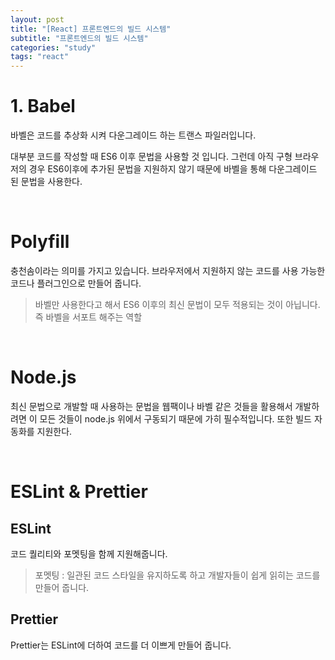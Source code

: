 ```yaml
---
layout: post
title: "[React] 프론트엔드의 빌드 시스템"
subtitle: "프론트엔드의 빌드 시스템"
categories: "study"
tags: "react"
---
```


# 1. Babel

바벨은 코드를 추상화 시켜 다운그레이드 하는 트랜스 파일러입니다.

대부분 코드를 작성할 때 ES6 이후 문법을 사용할 것 입니다.
그런데 아직 구형 브라우저의 경우 ES6이후에 추가된 문법을 지원하지 않기 때문에 바벨을 통해 다운그레이드 된 문법을 사용한다.

<br>

# Polyfill

충천솜이라는 의미를 가지고 있습니다.
브라우저에서 지원하지 않는 코드를 사용 가능한 코드나 플러그인으로 만들어 줍니다.

> 바벨만 사용한다고 해서 ES6 이후의 최신 문법이 모두 적용되는 것이 아닙니다. 즉 바벨을 서포트 해주는 역할

<br>

# Node.js

최신 문법으로 개발할 때 사용하는 문법을 웹팩이나 바벨 같은 것들을 활용해서 개발하려면 이 모든 것들이 node.js 위에서 구동되기 때문에 가히 필수적입니다. 또한 빌드 자동화를 지원한다.

<br>

# ESLint & Prettier

## ESLint

코드 퀄리티와 포멧팅을 함께 지원해줍니다.

> 포멧팅 : 일관된 코드 스타일을 유지하도록 하고 개발자들이 쉽게 읽히는 코드를 만들어 줍니다.

## Prettier

Prettier는 ESLint에 더하여 코드를 더 이쁘게 만들어 줍니다.
